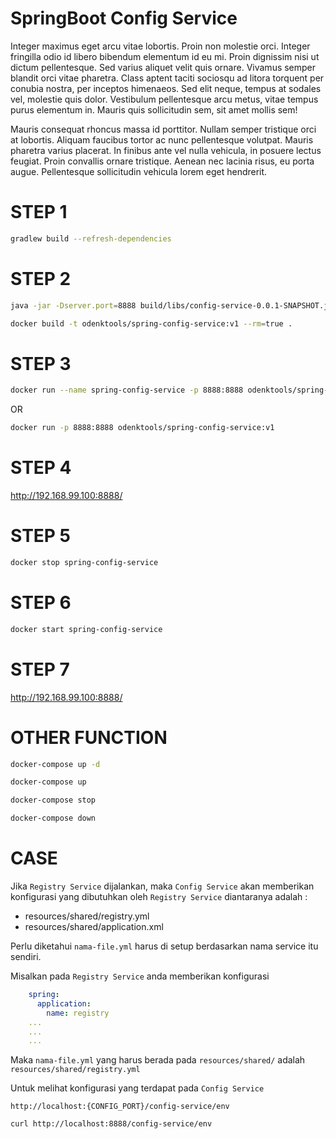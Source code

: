 # SpringBoot Config Service

Integer maximus eget arcu vitae lobortis. Proin non molestie orci. Integer fringilla odio id libero bibendum elementum id eu mi. Proin dignissim nisi ut dictum pellentesque. Sed varius aliquet velit quis ornare. Vivamus semper blandit orci vitae pharetra. Class aptent taciti sociosqu ad litora torquent per conubia nostra, per inceptos himenaeos. Sed elit neque, tempus at sodales vel, molestie quis dolor. Vestibulum pellentesque arcu metus, vitae tempus purus elementum in. Mauris quis sollicitudin sem, sit amet mollis sem!

Mauris consequat rhoncus massa id porttitor. Nullam semper tristique orci at lobortis. Aliquam faucibus tortor ac nunc pellentesque volutpat. Mauris pharetra varius placerat. In finibus ante vel nulla vehicula, in posuere lectus feugiat. Proin convallis ornare tristique. Aenean nec lacinia risus, eu porta augue. Pellentesque sollicitudin vehicula lorem eget hendrerit.

STEP 1
======

```bash
gradlew build --refresh-dependencies
```

STEP 2
======

```bash
java -jar -Dserver.port=8888 build/libs/config-service-0.0.1-SNAPSHOT.jar

docker build -t odenktools/spring-config-service:v1 --rm=true .
```

STEP 3
======

```bash
docker run --name spring-config-service -p 8888:8888 odenktools/spring-config-service:v1
```

OR

```bash
docker run -p 8888:8888 odenktools/spring-config-service:v1
```

STEP 4
======

http://192.168.99.100:8888/

STEP 5
======

```bash
docker stop spring-config-service
```

STEP 6
======

```bash
docker start spring-config-service
```

STEP 7
======

http://192.168.99.100:8888/


OTHER FUNCTION
==============

```bash
docker-compose up -d

docker-compose up

docker-compose stop

docker-compose down
```

CASE
====

Jika ``Registry Service`` dijalankan, maka ``Config Service`` akan memberikan konfigurasi yang dibutuhkan oleh ``Registry Service`` diantaranya adalah :

- resources/shared/registry.yml
- resources/shared/application.xml

Perlu diketahui ``nama-file.yml`` harus di setup berdasarkan nama service itu sendiri.

Misalkan pada ``Registry Service`` anda memberikan konfigurasi

```yml
	spring:
	  application:
		name: registry
	...
	...
	...
```

Maka ``nama-file.yml`` yang harus berada pada ``resources/shared/`` adalah ``resources/shared/registry.yml``

Untuk melihat konfigurasi yang terdapat pada ``Config Service``

```
http://localhost:{CONFIG_PORT}/config-service/env
```

```bash
curl http://localhost:8888/config-service/env
```
